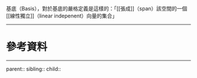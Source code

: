 基底（Basis），對於基底的嚴格定義是這樣的：「[[張成]]（span）該空間的一個[[線性獨立]]（linear indepenent）向量的集合」
- - -
# 參考資料
[]()
- - -
parent::
sibling::
child::